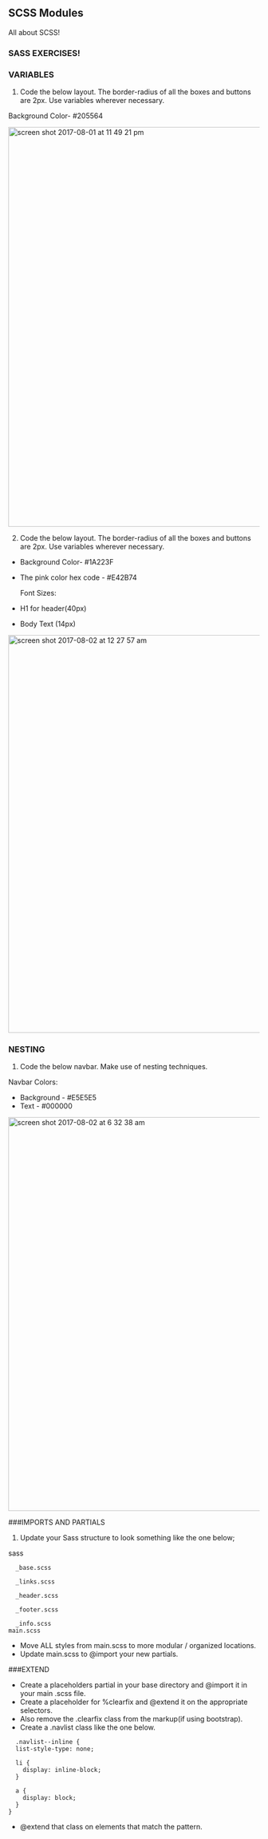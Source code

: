## SCSS Modules

All about SCSS!

### SASS EXERCISES!

### VARIABLES

1) Code the below layout. The border-radius of all the boxes and buttons are 2px. Use variables wherever necessary.

Background Color- #205564


<img width="801" alt="screen shot 2017-08-01 at 11 49 21 pm" src="https://user-images.githubusercontent.com/25129851/28834570-2a8eaf36-7715-11e7-8bb6-8a0ee6b17602.png">

2) Code the below layout.  The border-radius of all the boxes and buttons are 2px. Use variables wherever necessary.

- Background Color- #1A223F
- The pink color hex code - #E42B74

  Font Sizes: 

- H1 for header(40px)
- Body Text (14px)


<img width="797" alt="screen shot 2017-08-02 at 12 27 57 am" src="https://user-images.githubusercontent.com/25129851/28835875-7786de0e-7719-11e7-8099-75eb076bba5c.png">

### NESTING

1) Code the below navbar. Make use of nesting techniques.

Navbar Colors:
- Background - #E5E5E5
- Text - #000000

<img width="789" alt="screen shot 2017-08-02 at 6 32 38 am" src="https://user-images.githubusercontent.com/25129851/28850016-a28f6318-774c-11e7-8ebb-e921de09c64f.png">


###IMPORTS AND PARTIALS

1) Update your Sass structure to look something like the one below;

  sass
    
      _base.scss
      
      _links.scss
      
      _header.scss
      
      _footer.scss
      
      _info.scss
    main.scss
    
   - Move ALL styles from main.scss to more modular / organized locations.
   - Update main.scss to @import your new partials.
   
###EXTEND

- Create a placeholders partial in your base directory and @import it in your main .scss file.
- Create a placeholder for %clearfix and @extend it on the appropriate selectors.
- Also remove the .clearfix class from the markup(if using bootstrap).
- Create a .navlist class like the one below.

```
  .navlist--inline {
  list-style-type: none;

  li {
    display: inline-block;
  }

  a {
    display: block;
  }
}
```
- @extend that class on elements that match the pattern.

